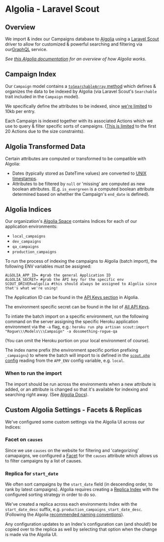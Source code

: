 # Algolia - Laravel Scout

## Overview

We import & index our Campaigns database to [Algolia](https://www.algolia.com/) using a [Laravel Scout](https://laravel.com/docs/7.x/scout) driver to allow for customized & powerful searching and filtering via our[GraphQL](https://github.com/DoSomething/graphql) service.

_See [this Algolia documentation](https://www.algolia.com/doc/guides/getting-started/how-algolia-works/) for an overview of how Algolia works._

## Campaign Index

Our `Campaign` model contains a [`toSearchableArray` method](https://github.com/DoSomething/rogue/blob/08892e5defd0820edff81e7af65ece686a5de403/app/Models/Campaign.php#L335-L388) which defines & organizes the data to be indexed by Algolia (via Laravel Scout's `Searchable` trait included in the `Campaign` model).

We specifically define the attributes to be indexed, since [we're limited](https://www.algolia.com/doc/faq/basics/is-there-a-size-limit-for-my-index-records/#:~:text=Algolia%20limits%20the%20size%20of,KB%20for%20any%20individual%20record) to 10kb per entry.

Each Campaign is indexed together with its associated Actions which we use to query & filter specific sorts of campaigns. ([This is limited](https://github.com/DoSomething/rogue/pull/1149) to the first 20 Actions due to the size constraints).

## Algolia Transformed Data

Certain attributes are computed or transformed to be compatible with Algolia:

- Dates (typically stored as DateTime values) are converted to [UNIX timestamps](https://www.algolia.com/doc/guides/sending-and-managing-data/prepare-your-data/in-depth/what-is-in-a-record/#dates).
- Attributes to be filtered by `null` or 'missing' are computed as new boolean attributes. (E.g. `is_evergreen` is a computed boolean attribute determined based on whether the Campaign's `end_date` is defined).

## Algolia Indices

Our organization's [Algolia Space](https://www.algolia.com/apps/P5JW2OEUP0/explorer/indices) contains Indices for each of our application environments:

- `local_campaigns`
- `dev_campaigns`
- `qa_campaigns`
- `production_campaigns`

To run the process of indexing the campaigns to Algolia (batch import), the following ENV variables must be assigned:

```
ALGOLIA_APP_ID= #grab the general Application ID
ALGOLIA_SECRET= #grab the API key for the specific env
SCOUT_DRIVER=algolia #this should always be assigned to Algolia since that's what we're using!
```

The Application ID can be found in the [API Keys section](https://www.algolia.com/apps/P5JW2OEUP0/api-keys/all) in Algolia.

The environment specific secret can be found in the list of [All API Keys](https://www.algolia.com/apps/P5JW2OEUP0/api-keys/restricted).

To intiate the batch import on a specific environment, run the following command on the server assigning the specific Heroku application environment via the `-a` flag, e.g.:
`heroku run php artisan scout:import "Rogue\\\Models\\\Campaign" -a dosomething-rogue-qa`

(You can omit the Heroku portion on your local environment of course).

The index name prefix (the environment specific portion prefixing `_campaigns`) to where the batch will import to is defined in the [`scout.php` config](https://github.com/DoSomething/rogue/blob/08892e5defd0820edff81e7af65ece686a5de403/config/scout.php#L19-L30) reading from the `APP_ENV` config variable, e.g. `local`.

### When to run the import

The import should be run across the environments when a new attribute is added, or an attribute is changed so that it's available for indexing and searching right away. (See [Algolia Docs](https://www.algolia.com/doc/guides/sending-and-managing-data/send-and-update-your-data/#updating-your-data)).

## Custom Algolia Settings - Facets & Replicas

We've configured some custom settings via the Algolia UI across our Indices:

### Facet on `causes`

Since we use `causes` on the website for filtering and 'categorizing' camapaigns, we configured a [Facet](https://www.algolia.com/doc/guides/managing-results/refine-results/faceting/) for the `causes` attribute which allows us to filter campaigns by a list of causes.

### Replica for `start_date`

We often sort campaigns by the `start_date` field (in descending order, to rank by latest campaigns). Algolia requires creating a [Replica Index](https://www.algolia.com/doc/guides/managing-results/refine-results/sorting/in-depth/replicas/) with the configured sorting strategy in order to do so.

We've created a replica across each environments Index with the `start_date_desc` suffix, e.g. `production_campaigns_start_date_desc`. (Following the Algolia [recommended naming conventions](https://www.algolia.com/doc/guides/managing-results/refine-results/sorting/how-to/sort-an-index-by-date/#creating-a-replica)).

Any configuration updates to an Index's configuration can (and should!) be copied over to the replica as well by selecting that option when the change is made via the Algolia UI.
